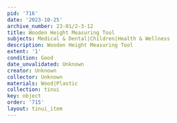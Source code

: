 ```yaml
---
pid: '716'
date: '2023-10-25'
archive_number: 23-01/2-3-12
title: Wooden Height Measuring Tool
subjects: Medical & Dental|Children|Health & Wellness
description: Wooden Height Measuring Tool
extent: '1'
condition: Good
date_unvalidated: Unknown
creator: Unknown
collector: Unknown
materials: Wood|Plastic
collection: tinui
key: object
order: '715'
layout: tinui_item
---
```


